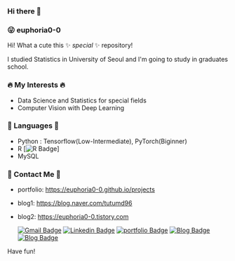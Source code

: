### Hi there 👋

<!--
**euphoria0-0/euphoria0-0** is a ✨ _special_ ✨ repository because its `README.md` (this file) appears on your GitHub profile.

Here are some ideas to get you started:

- 🔭 I’m currently working on ...
- 🌱 I’m currently learning ...
- 👯 I’m looking to collaborate on ...
- 🤔 I’m looking for help with ...
- 💬 Ask me about ...
- 📫 How to reach me: ...
- 😄 Pronouns: ...
- ⚡ Fun fact: ...
-->

### :stuck_out_tongue_winking_eye: euphoria0-0

Hi! What a cute this ✨ _special_ ✨ repository!

I studied Statistics in University of Seoul and I'm going to study in graduates school.

### :fire: My Interests :fire:

- Data Science and Statistics for special fields
- Computer Vision with Deep Learning

### :memo: Languages :memo:
- Python : Tensorflow(Low-Intermediate), PyTorch(Biginner)
- R [![R Badge](https://img.shields.io/badge/R-276DC3?style=flat&logo=R&logoColor=blue)]
- MySQL

### :love_letter: Contact Me :love_letter:
- portfolio: https://euphoria0-0.github.io/projects
- blog1: https://blog.naver.com/tutumd96
- blog2: https://euphoria0-0.tistory.com 

  [![Gmail Badge](https://img.shields.io/badge/Gmail-d14836?style=flat&logo=Gmail&logoColor=white&link=mailto:1996sypark@gmail.com)](mailto:1996sypark@gmail.com)
  [![Linkedin Badge](https://img.shields.io/badge/-Linkedin-blue?style=flat&logo=Linkedin&logoColor=white&link=https://www.linkedin.com/in/su-yeong-p-782a62187//)](https://www.linkedin.com/in/su-yeong-p-782a62187/)
  [![portfolio Badge](http://img.shields.io/badge/-Tech%20blog-black?style=flat&logo=github&link=https://euphoria0-0.github.io/projects/)](https://euphoria0-0.github.io/projects/)
  [![Blog Badge](https://img.shields.io/badge/-Blogger-?style=flat&logo=Blogger&logoColor=white&link=https://blog.naver.com/tutumd96/)](https://blog.naver.com/tutumd96/)
  [![Blog Badge](https://img.shields.io/badge/-Blogger-?style=flat&logo=Blogger&logoColor=white&link=https://euphoria0-0.tistory.com/)](https://euphoria0-0.tistory.com/)
  



Have fun!
